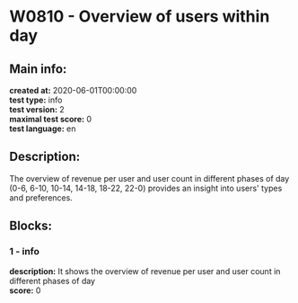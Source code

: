 # W0810 - Overview of users within day  
## Main info:  
**created at:** 2020-06-01T00:00:00  
**test type:** info  
**test version:** 2  
**maximal test score:** 0  
**test language:** en  
## Description:  
The overview of revenue per user and user count in different phases of day (0-6, 6-10, 10-14, 14-18, 18-22, 22-0) provides an insight into users' types and preferences.  
## Blocks:  
### 1 - info
**description:** It shows the overview of revenue per user and user count in different phases of day  
**score:** 0  
